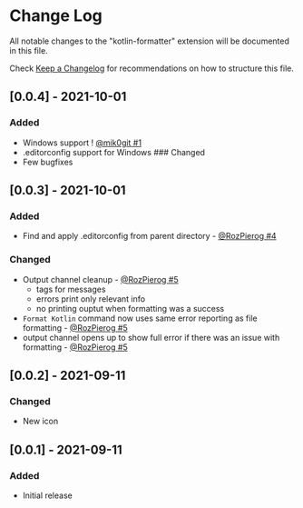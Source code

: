 # Change Log

All notable changes to the "kotlin-formatter" extension will be documented in this file.

Check [Keep a Changelog](http://keepachangelog.com/) for recommendations on how to structure this file.

## [0.0.4] - 2021-10-01

### Added
- Windows support ! [@mik0git #1](https://github.com/cstefFlexin/kotlin-formatter/issues/1)
- .editorconfig support for Windows
### Changed
- Few bugfixes
## [0.0.3] - 2021-10-01
### Added
- Find and apply .editorconfig from parent directory - [@RozPierog #4](https://github.com/cstefFlexin/kotlin-formatter/pull/4)
### Changed
- Output channel cleanup - [@RozPierog #5](https://github.com/cstefFlexin/kotlin-formatter/pull/5)
  - tags for messages
  - errors print only relevant info
  - no printing ouptut when formatting was a success
- `Format Kotlin` command now uses same error reporting as file formatting - [@RozPierog #5](https://github.com/cstefFlexin/kotlin-formatter/pull/5)
- output channel opens up to show full error if there was an issue with  formatting - [@RozPierog #5](https://github.com/cstefFlexin/kotlin-formatter/pull/5)
## [0.0.2] - 2021-09-11
### Changed
- New icon

## [0.0.1] - 2021-09-11
### Added
- Initial release


